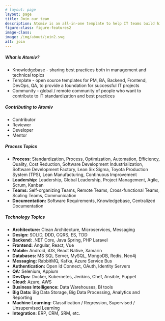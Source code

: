 ```yaml
---
# layout: page
layout: page
title: Join our team
description: Atomiv is an all-in-one template to help IT teams build high quality software faster. It is built specifically for enterprise software development needs, covering project management, architecture and development. Atomiv is rooted in best practices in enterprise architecture, providing a standardized software solution template. This provides your software teams with a clean architecture foundation, so that they can quickly and easily build quality software. Atomiv is open source (MIT licence) so it can be freely used both for commercial purposes.
figure-class: figure-features2
image-class:
image: /img/about/join2.svg
alt: join
---
```



<article class="ov-about ov-join">
    <div class="container">
        <!-- 1 -->
        <div class="row join-row">
            <div class="col-12">
                <h5>What is Atomiv?</h5>
                <ul>
                    <li><span class="word1">Knowledgebase</span> - sharing best practices both in management and technical topics</li>
                    <li><span class="word1">Template</span> - open source templates for PM, BA, Backend, Frontend, DevOps, QA, to provide a foundation for successful IT projects </li>
                    <li><span class="word1">Community</span> - global / remote community of people who want to contribute to IT standardization and best practices</li>
                </ul>
            </div>
        </div>
        <!-- 2 -->
        <div class="row join-row contribute-col">
            <div class="col-12 ">
                <h5>Contributing to Atomiv</h5>
                <ul>
                    <li>Contributor</li>
                    <li>Reviewer</li>
                    <li>Developer</li>
                    <li>Mentor</li>
                </ul>
            </div>
        </div>   
        <!-- 3 -->
        <div class="row join-row">
            <div class="col-12">
                <h5>Process Topics</h5>
                <ul>
                    <li><strong>Process:</strong> Standardization, Process, Optimization, Automation, Efficiency, Quality, Cost Reduction,  Software Development Industrialization, Software Development Factory,  Lean Six Sigma, Toyota Production System (TPS), Lean Manufacturing, Continuous Improvement</li>
                    <li><strong>Leadership:</strong> Leadership, Global Leadership, Project Management, Agile, Scrum, Kanban</li>
                    <li><strong>Teams:</strong> Self-organizing Teams, Remote Teams, Cross-functional Teams,  Scaling Teams, Communication</li>
                    <li><strong>Documentation:</strong> Software Requirements, Knowledgebase, Centralized Documentation</li>
                </ul>
            </div>
        </div>  
        <!-- 4 -->
        <div class="row join-row">
            <div class="col-12">
                <h5>Technology Topics</h5>
                <ul>
                    <li><strong>Architecture:</strong> Clean Architecture, Microservices, Messaging</li>
                    <li><strong>Design:</strong> SOLID, DDD, CQRS, ES, TDD</li>
                    <li><strong>Backend:</strong> .NET Core, Java Spring, PHP Laravel</li>
                    <li><strong>Frontend:</strong> Angular, React, Vue</li>
                    <li><strong>Mobile:</strong> Android, iOS, React Native, Xamarin</li>
                    <li><strong>Databases:</strong> MS SQL Server, MySQL, MongoDB, Redis, Neo4j</li>
                    <li><strong>Messaging:</strong> RabbitMQ, Kafka, Azure Service Bus</li>
                    <li><strong>Authentication:</strong> Open Id Connect, OAuth, Identity Servers</li>
                    <li><strong>QA:</strong> Selenium, Appium</li>
                    <li><strong>DevOps:</strong> Docker, Kubernetes, Jenkins, Chef, Ansible, Puppet</li>
                    <li><strong>Cloud:</strong> Azure, AWS</li>
                    <li><strong>Business Intelligence:</strong> Data Warehouses, BI tools</li>
                    <li><strong>Big Data:</strong> Big Data Storage, Big Data Processing, Analytics and Reporting</li>
                    <li><strong>Machine Learning:</strong> Classification / Regression, Supervised / Unsupervised Learning</li>
                    <li><strong>Integration:</strong> ERP, CRM, SRM, etc.</li>
                </ul>
            </div>
        </div>   
    </div>
</article>


